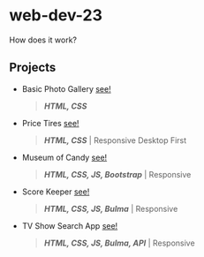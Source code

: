﻿# web-dev-23
How does it work? <br>

## Projects
* Basic Photo Gallery [see!](https://basic-photosite.netlify.app/)
  > ***HTML, CSS***
* Price Tires [see!](https://pricetires.netlify.app/)
  > ***HTML, CSS*** | Responsive Desktop First
* Museum of Candy [see!](https://museum-of-candy3.netlify.app/)
  > ***HTML, CSS, JS, Bootstrap*** | Responsive
* Score Keeper [see!](https://papaya-liger-4d40ca.netlify.app/)
  > ***HTML, CSS, JS, Bulma*** | Responsive
* TV Show Search App [see!](https://tvshowsearchapp.netlify.app/)
  > ***HTML, CSS, JS, Bulma, API*** | Responsive
